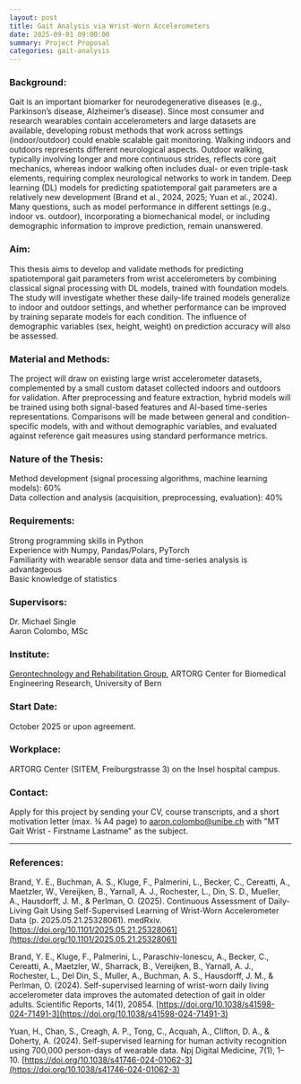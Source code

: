 ```yaml
---
layout: post
title: Gait Analysis via Wrist-Worn Accelerometers
date: 2025-09-01 09:00:00
summary: Project Proposal
categories: gait-analysis
---
```


### Background:

Gait is an important biomarker for neurodegenerative diseases (e.g., Parkinson’s disease, Alzheimer’s disease). Since most consumer and research wearables contain accelerometers and large datasets are available, developing robust methods that work across settings (indoor/outdoor) could enable scalable gait monitoring. Walking indoors and outdoors represents different neurological aspects. Outdoor walking, typically involving longer and more continuous strides, reflects core gait mechanics, whereas indoor walking often includes dual- or even triple-task elements, requiring complex neurological networks to work in tandem. Deep learning (DL) models for predicting spatiotemporal gait parameters are a relatively new development (Brand et al., 2024, 2025; Yuan et al., 2024). Many questions, such as model performance in different settings (e.g., indoor vs. outdoor), incorporating a biomechanical model, or including demographic information to improve prediction, remain unanswered.

### Aim:

This thesis aims to develop and validate methods for predicting spatiotemporal gait parameters from wrist accelerometers by combining classical signal processing with DL models, trained with foundation models. The study will investigate whether these daily-life trained models generalize to indoor and outdoor settings, and whether performance can be improved by training separate models for each condition. The influence of demographic variables (sex, height, weight) on prediction accuracy will also be assessed.

### Material and Methods:

The project will draw on existing large wrist accelerometer datasets, complemented by a small custom dataset collected indoors and outdoors for validation. After preprocessing and feature extraction, hybrid models will be trained using both signal-based features and AI-based time-series representations. Comparisons will be made between general and condition-specific models, with and without demographic variables, and evaluated against reference gait measures using standard performance metrics.

### Nature of the Thesis:

Method development (signal processing algorithms, machine learning models): 60%  
Data collection and analysis (acquisition, preprocessing, evaluation): 40%

### Requirements:

Strong programming skills in Python  
Experience with Numpy, Pandas/Polars, PyTorch  
Familiarity with wearable sensor data and time-series analysis is advantageous  
Basic knowledge of statistics

### Supervisors:

Dr. Michael Single  
Aaron Colombo, MSc

### Institute:

[Gerontechnology and Rehabilitation Group](https://www.artorg.unibe.ch/research/ger/index_eng.html), ARTORG Center for Biomedical Engineering Research, University of Bern

### Start Date:

October 2025 or upon agreement.

### Workplace:

ARTORG Center (SITEM, Freiburgstrasse 3) on the Insel hospital campus.

### Contact:

Apply for this project by sending your CV, course transcripts, and a short motivation letter (max. ¾ A4 page) to [aaron.colombo@unibe.ch](mailto:aaron.colombo@unibe.ch) with "MT Gait Wrist - Firstname Lastname" as the subject.

___

### References:

Brand, Y. E., Buchman, A. S., Kluge, F., Palmerini, L., Becker, C., Cereatti, A., Maetzler, W., Vereijken, B., Yarnall, A. J., Rochester, L., Din, S. D., Mueller, A., Hausdorff, J. M., & Perlman, O. (2025). Continuous Assessment of Daily-Living Gait Using Self-Supervised Learning of Wrist-Worn Accelerometer Data (p. 2025.05.21.25328061). medRxiv. [https://doi.org/10.1101/2025.05.21.25328061](https://doi.org/10.1101/2025.05.21.25328061)

Brand, Y. E., Kluge, F., Palmerini, L., Paraschiv-Ionescu, A., Becker, C., Cereatti, A., Maetzler, W., Sharrack, B., Vereijken, B., Yarnall, A. J., Rochester, L., Del Din, S., Muller, A., Buchman, A. S., Hausdorff, J. M., & Perlman, O. (2024). Self-supervised learning of wrist-worn daily living accelerometer data improves the automated detection of gait in older adults. Scientific Reports, 14(1), 20854. [https://doi.org/10.1038/s41598-024-71491-3](https://doi.org/10.1038/s41598-024-71491-3)

Yuan, H., Chan, S., Creagh, A. P., Tong, C., Acquah, A., Clifton, D. A., & Doherty, A. (2024). Self-supervised learning for human activity recognition using 700,000 person-days of wearable data. Npj Digital Medicine, 7(1), 1–10. [https://doi.org/10.1038/s41746-024-01062-3](https://doi.org/10.1038/s41746-024-01062-3)

